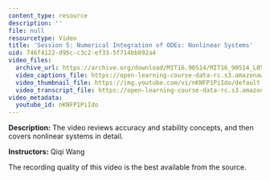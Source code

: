 ```yaml
---
content_type: resource
description: ''
file: null
resourcetype: Video
title: 'Session 5: Numerical Integration of ODEs: Nonlinear Systems'
uid: 746f4122-d95c-c3c2-ef33-5f714bb892a4
video_files:
  archive_url: https://archive.org/download/MIT16.90S14/MIT16_90S14_L05_300k.mp4
  video_captions_file: https://open-learning-course-data-rc.s3.amazonaws.com/16-90-computational-methods-in-aerospace-engineering-spring-2014/27954491c6c35e679d8981e0e3332b69_nKNFP1PiIdo.vtt
  video_thumbnail_file: https://img.youtube.com/vi/nKNFP1PiIdo/default.jpg
  video_transcript_file: https://open-learning-course-data-rc.s3.amazonaws.com/16-90-computational-methods-in-aerospace-engineering-spring-2014/8c8855c5c1eb65265d51515cb13c7468_nKNFP1PiIdo.pdf
video_metadata:
  youtube_id: nKNFP1PiIdo
---
```


**Description:** The video reviews accuracy and stability concepts, and then covers nonlinear systems in detail.

**Instructors:** Qiqi Wang

The recording quality of this video is the best available from the source.